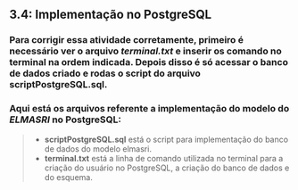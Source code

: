 ## 3.4:  Implementação no PostgreSQL
### Para corrigir essa atividade corretamente, primeiro é necessário ver o arquivo *terminal.txt* e inserir os comando no terminal na ordem indicada. Depois disso é só acessar o banco de dados criado e rodas o script do arquivo **scriptPostgreSQL.sql**.

### Aqui está os arquivos referente a implementação do modelo do *ELMASRI* no PostgreSQL:

>- **scriptPostgreSQL.sql** está o script para implementação do banco de dados do modelo elmasri.
>- **terminal.txt** está a linha de comando utilizada no terminal para a criação do usuário no PostgreSQL, a criação do banco de dados e do esquema.
